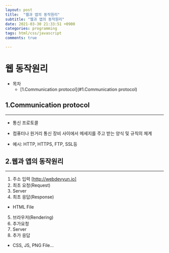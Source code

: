 ```yaml
---
layout: post
title:  "웹과 앱의 동작원리"
subtitle: "웹과 앱의 동작원리"
date: 2021-03-30 21:33:51 +0900
categories: programming
tags: html/css/javascript
comments: true

---
```



# 웹 동작원리

- 목차
    - [1.Communication protocol](#1.Communication protocol)


## 1.Communication protocol
---
- 통신 프로토콜
+ 컴퓨터나 원거리 통신 장비 사이에서 메세지를 주고 받는 양식 및 규칙의 체계
- 예시: HTTP, HTTPS, FTP, SSL등

## 2.웹과 앱의 동작원리
---
1. 주소 입력 [http://webdevyun.io]
2. 최초 요청(Request)
3. Server
4. 최초 응답(Response)
 - HTML File
5. 브라우저(Rendering)
6. 추가요청 
7. Server 
8. 추가 응답
 - CSS, JS, PNG File...
 
 



